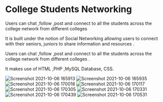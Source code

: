 # College Students Networking
Users can chat ,follow ,post and connect to all the students across the college network from different colleges

It is built under the notion of Social Networking allowing users to connect with their seniors, juniors to share information and resources .

Users can chat ,follow ,post and connect to all the students across the college network from different colleges .

It makes use of HTML ,PHP ,MySQL Database, CSS.

![Screenshot 2021-10-06 165913](https://user-images.githubusercontent.com/86523985/147193818-930aefb3-2437-4687-b52c-5587b68c4883.png)
![Screenshot 2021-10-06 165935](https://user-images.githubusercontent.com/86523985/147194099-9cd346f1-8de3-455c-9c33-5ccf00bbd784.png)
![Screenshot 2021-10-06 170018](https://user-images.githubusercontent.com/86523985/147194145-5f05d609-51b9-4d6a-86c1-4914ec792b51.png)
![Screenshot 2021-10-06 170117](https://user-images.githubusercontent.com/86523985/147194162-98e5217f-d969-46db-a178-90516d224863.png)
![Screenshot 2021-10-06 170305](https://user-images.githubusercontent.com/86523985/147194191-0dca6fc2-f912-4d69-a7a3-fa41b1ef8c00.png)
![Screenshot 2021-10-06 170331](https://user-images.githubusercontent.com/86523985/147194205-b81ad5a9-4e1b-499a-9d20-525c86d76438.png)
![Screenshot 2021-10-06 170439](https://user-images.githubusercontent.com/86523985/147194225-b7945144-8317-4892-9d18-3cf1e6af8afb.png)
![Screenshot 2021-10-06 170531](https://user-images.githubusercontent.com/86523985/147194242-fdb7df02-ba6e-4a2f-bba4-cbcfa1d7815b.png)

